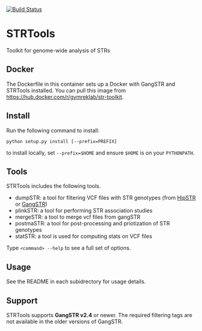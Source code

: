[![Build Status](https://travis-ci.org/gymreklab/STRTools.svg?branch=master)](https://travis-ci.org/gymreklab/STRTools)

# STRTools
Toolkit for genome-wide analysis of STRs

## Docker
The Dockerfile in this container sets up a Docker with GangSTR and STRTools installed. You can pull this image from https://hub.docker.com/r/gymreklab/str-toolkit.

## Install

Run the following command to install:

```
python setup.py install [--prefix=PREFIX]
```
to install locally, set `--prefix=$HOME` and ensure `$HOME` is on your `PYTHONPATH`.

## Tools
STRTools includes the following tools.

* dumpSTR: a tool for filtering VCF files with STR genotypes (from [HipSTR](https://github.com/tfwillems/HipSTR) or [GangSTR](https://github.com/gymreklab/gangstr))
* plinkSTR: a tool for performing STR association studies
* mergeSTR: a tool to merge vcf files from gangSTR 
* postmaSTR: a tool for post-processing and priotization of STR genotypes
* statSTR: a tool is used for computing stats on VCF files


Type `<command> --help` to see a full set of options.

## Usage
See the README in each subidrectory for usage details.

## Support
STRTools supports **GangSTR v2.4** or newer. The required filtering tags are not available in the older versions of GangSTR.


